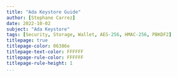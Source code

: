 ```yaml
---
title: "Ada Keystore Guide"
author: [Stephane Carrez]
date: 2022-10-02
subject: "Ada Keystore"
tags: [Security, Storage, Wallet, AES-256, HMAC-256, PBKDF2]
titlepage: true
titlepage-color: 06386e
titlepage-text-color: FFFFFF
titlepage-rule-color: FFFFFF
titlepage-rule-height: 1
...
```

